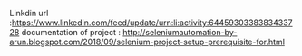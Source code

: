 Linkdin url :https://www.linkedin.com/feed/update/urn:li:activity:6445930338383433728
    documentation of project : http://seleniumautomation-by-arun.blogspot.com/2018/09/selenium-project-setup-prerequisite-for.html
